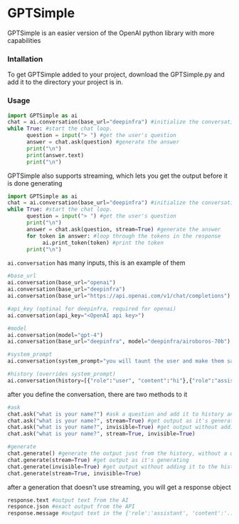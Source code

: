 # GPTSimple
GPTSimple is an easier version of the OpenAI python library with more capabilities
### Intallation
To get GPTSimple added to your project, download the GPTSimple.py and add it to the directory your project is in.
### Usage
```python
import GPTSimple as ai
chat = ai.conversation(base_url="deepinfra") #initialize the conversation
while True: #start the chat loop.
      question = input("> ") #get the user's question
      answer = chat.ask(question) #generate the answer
      print("\n")
      print(answer.text)
      print("\n")
```
GPTSimple also supports streaming, which lets you get the output before it is done generating
```python
import GPTSimple as ai
chat = ai.conversation(base_url="deepinfra") #initialize the conversation
while True: #start the chat loop.
      question = input("> ") #get the user's question
      print("\n")
      answer = chat.ask(question, stream=True) #generate the answer
      for token in answer: #loop through the tokens in the response
           ai.print_token(token) #print the token
      print("\n")
```
`ai.conversation` has many inputs, this is an example of them
```python
#base_url
ai.conversation(base_url="openai")
ai.conversation(base_url="deepinfra")
ai.conversation(base_url="https://api.openai.com/v1/chat/completions")

#api_key (optinal for deepinfra, required for openai)
ai.conversation(api_key="<OpenAI api key>")

#model
ai.conversation(model="gpt-4")
ai.conversation(base_url="deepinfra", model="deepinfra/airoboros-70b")

#system_prompt
ai.conversation(system_prompt="you will taunt the user and make them sad")

#history (overrides system_prompt)
ai.conversation(history=[{"role":"user", "content":"hi"},{"role":"assistant", "content":"i hate you"},{"role":"user", "content":"RUDE!"}])
```
after you define the conversation, there are two methods to it 
```python
#ask
chat.ask("what is your name?") #ask a question and add it to history and get the output
chat.ask("what is your name?", stream=True) #get output as it's generating
chat.ask("what is your name?", invisible=True) #get output without adding it to the history
chat.ask("what is your name?", stream=True, invisible=True)

#generate
chat.generate() #generate the output just from the history, without a question
chat.generate(stream=True) #get output as it's generating
chat.generate(invisible=True) #get output without adding it to the history
chat.generate(stream=True, invisible=True)
```
after a generation that doesn't use streaming, you will get a response object
```python
response.text #output text from the AI
responce.json #exact output from the API
response.message #output text in the {'role':'assistant', 'content':'...'} format
```
